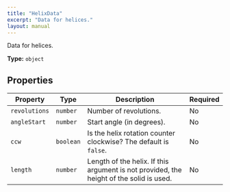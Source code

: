 ```yaml
---
title: "HelixData"
excerpt: "Data for helices."
layout: manual
---
```


Data for helices.

**Type:** `object`





## Properties

| Property | Type | Description | Required |
|----------|------|-------------|----------|
| `revolutions` |`number`| Number of revolutions. | No |
| `angleStart` |`number`| Start angle (in degrees). | No |
| `ccw` |`boolean`| Is the helix rotation counter clockwise? The default is `false`. | No |
| `length` |`number`| Length of the helix. If this argument is not provided, the height of the solid is used. | No |


